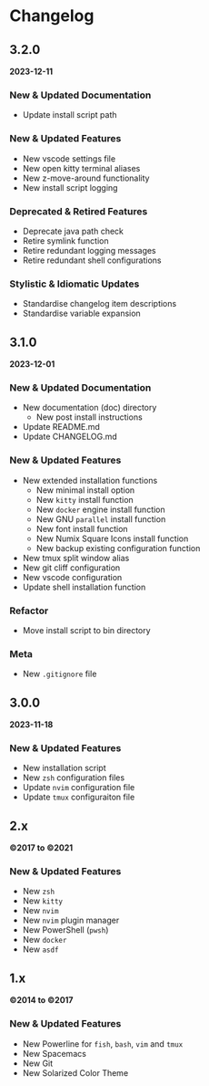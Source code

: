 # Changelog


## 3.2.0
**2023-12-11**

### New & Updated Documentation
+ Update install script path

### New & Updated Features
+ New vscode settings file
+ New open kitty terminal aliases
+ New z-move-around functionality
+ New install script logging

### Deprecated & Retired Features
+ Deprecate java path check
+ Retire symlink function
+ Retire redundant logging messages
+ Retire redundant shell configurations

### Stylistic & Idiomatic Updates
+ Standardise changelog item descriptions
+ Standardise variable expansion


## 3.1.0
**2023-12-01**

### New & Updated Documentation
+ New documentation (doc) directory
    + New post install instructions
+ Update README.md
+ Update CHANGELOG.md

### New & Updated Features
+ New extended installation functions
    + New minimal install option
    + New `kitty` install function
    + New `docker` engine install function
    + New GNU `parallel` install function
    + New font install function
    + New Numix Square Icons install function
    + New backup existing configuration function
+ New tmux split window alias
+ New git cliff configuration
+ New vscode configuration
+ Update shell installation function

### Refactor
+ Move install script to bin directory

### Meta
+ New `.gitignore` file


## 3.0.0
**2023-11-18**
### New & Updated Features
+ New installation script
+ New `zsh` configuration files
+ Update `nvim` configuration file
+ Update `tmux` configuraiton file


## 2.x
**©2017 to ©2021**
### New & Updated Features
+ New `zsh`
+ New `kitty`
+ New `nvim`
+ New `nvim` plugin manager
+ New PowerShell (`pwsh`)
+ New `docker`
+ New `asdf`


## 1.x
**©2014 to ©2017**
### New & Updated Features
+ New Powerline for `fish`, `bash`, `vim` and `tmux`
+ New Spacemacs
+ New Git
+ New Solarized Color Theme

